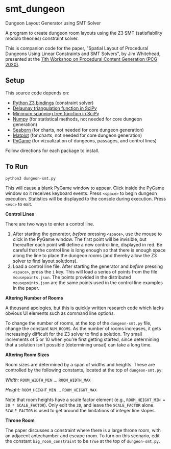 # smt_dungeon
Dungeon Layout Generator using SMT Solver

A program to create dungeon room layouts using the Z3 SMT (satisfiability modulo theories) constraint solver.

This is companion code for the paper, "Spatial Layout of Procedural Dungeons Using Linear Constraints and SMT Solvers", by Jim Whitehead, 
presented at the [11th Workshop on Procedural Content Generation (PCG 2020)](https://www.pcgworkshop.com/).

## Setup

This source code depends on:
* [Python Z3 bindings](https://github.com/Z3Prover/z3) (constraint solver)
* [Delaunay triangulation function in SciPy](https://docs.scipy.org/doc/scipy/reference/generated/scipy.spatial.Delaunay.html)
* [Minimum spanning tree function in SciPy](https://docs.scipy.org/doc/scipy/reference/generated/scipy.sparse.csgraph.minimum_spanning_tree.html)
* [Numpy](https://numpy.org/) (for statistical methods, not needed for core dungeon generation)
* [Seaborn](https://seaborn.pydata.org/) (for charts, not needed for core dungeon generation)
* [Matplot](https://matplotlib.org/) (for charts, not needed for core dungeon generation)
* [PyGame](https://www.pygame.org/) (for vizualization of dungeons, passages, and control lines)

Follow directions for each package to install.

## To Run

`python3 dungeon-smt.py`

This will cause a blank PyGame window to appear. Click inside the PyGame window so it receives keyboard events. Press `<space>` to begin dungeon execution. Statistics will be displayed to the console during execution. Press `<esc>` to exit. 

**Control Lines**

There are two ways to enter a control line.

1. After starting the generator, _before_ pressing `<space>`, use the mouse to click in the PyGame window. The first point will be invisible, but thereafter each point will define a new control line, displayed in red. Be careful that the control line is long enough so that there is enough space along the line to place the dungeon rooms (and thereby allow the Z3 solver to find layout solutions).
2. Load a control line file. After starting the generator and _before_ pressing `<space>`, press the `i` key. This will load a series of points from the file `mousepoints.json`. The points provided in the distributed `mousepoints.json` are the same points used in the control line examples in the paper.

**Altering Number of Rooms**

A thousand apologies, but this is quickly written research code which lacks obvious UI elements such as command line options. 

To change the number of rooms, at the top of the `dungeon-smt.py` file, change the constant `NUM_ROOMS`. As the number of rooms increases, it gets increasingly difficult for the Z3 solver to find a solution. Try small increments of 5 or 10 when you're first getting started, since determining that a solution isn't possible (determining unsat) can take a long time.

**Altering Room Sizes**

Room sizes are determined by a span of widths and heights. These are controlled by the following constants, located at the top of `dungeon-smt.py`:

*Width:* `ROOM_WIDTH_MIN` ... `ROOM_WIDTH_MAX`

*Height:* `ROOM_HEIGHT_MIN` ... `ROOM_HEIGHT_MAX`

Note that room heights have a scale factor element (e.g., `ROOM_HEIGHT_MIN = 20 * SCALE_FACTOR`). Only edit the `20`, and leave the `SCALE_FACTOR` alone. `SCALE_FACTOR` is used to get around the limitations of integer line slopes.

**Throne Room**

The paper discusses a constraint where there is a large throne room, with an adjacent antechamber and escape room. To turn on this scenario, edit the constant `big_room_constraint` to be `True` at the top of `dungeon-smt.py`.
